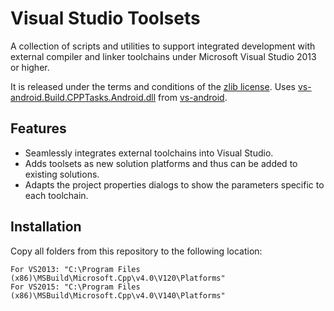 Visual Studio Toolsets
======================

A collection of scripts and utilities to support integrated development with external compiler and linker toolchains under Microsoft Visual Studio 2013 or higher.

It is released under the terms and conditions of the [zlib license](LICENSE.txt). Uses [vs-android.Build.CPPTasks.Android.dll](Emscripten/vs-android.Build.CPPTasks.Android.dll) from [vs-android](https://github.com/gavinpugh/vs-android).

## Features

  * Seamlessly integrates external toolchains into Visual Studio.
  * Adds toolsets as new solution platforms and thus can be added to existing solutions.
  * Adapts the project properties dialogs to show the parameters specific to each toolchain.

## Installation

  Copy all folders from this repository to the following location:
  
    For VS2013: "C:\Program Files (x86)\MSBuild\Microsoft.Cpp\v4.0\V120\Platforms" 
    For VS2015: "C:\Program Files (x86)\MSBuild\Microsoft.Cpp\v4.0\V140\Platforms"
